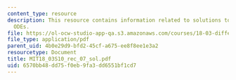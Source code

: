 ```yaml
---
content_type: resource
description: This resource contains information related to solutions to second order
  ODEs.
file: https://ol-ocw-studio-app-qa.s3.amazonaws.com/courses/18-03-differential-equations-spring-2010/6570bb48dd75f0eb9fa3dd6551bf1cd7_MIT18_03S10_rec_07_sol.pdf
file_type: application/pdf
parent_uid: 4b0e29d9-bfd2-45cf-a675-ee8f8ee1e3a2
resourcetype: Document
title: MIT18_03S10_rec_07_sol.pdf
uid: 6570bb48-dd75-f0eb-9fa3-dd6551bf1cd7
---
```

